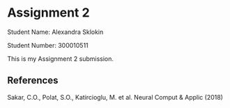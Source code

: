 # Assignment 2

Student Name: Alexandra Sklokin

Student Number: 300010511

This is my Assignment 2 submission.


## References

Sakar, C.O., Polat, S.O., Katircioglu, M. et al. Neural Comput & Applic (2018)